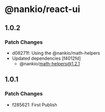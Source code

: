 # @nankio/react-ui

## 1.0.2

### Patch Changes

- d08271f: Using the @nankio/math-helpers
- Updated dependencies [f4012fd]
  - @nankio/math-helpers@1.2.1

## 1.0.1

### Patch Changes

- f285621: First Publish
